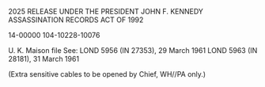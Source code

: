 2025 RELEASE UNDER THE PRESIDENT JOHN F. KENNEDY ASSASSINATION RECORDS ACT OF 1992

14-00000
104-10228-10076

U. K. Maison file
See: LOND 5956 (IN 27353), 29 March 1961
LOND 5963 (IN 28181), 31 March 1961

(Extra sensitive cables to be opened by Chief, WH//PA only.)

